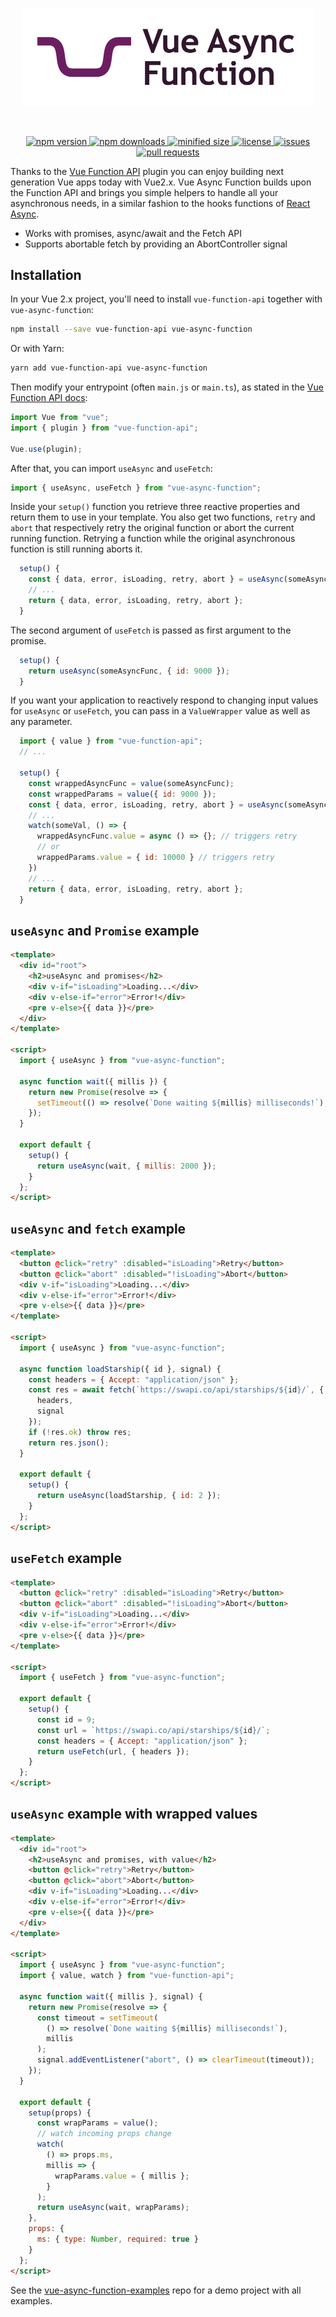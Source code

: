 <p align="center">
  <a href="https://github.com/AlbertBrand/vue-async-function"><img src="./img/vue-async-function.png" width="469" alt="Vue Async Function" /></a>
</p>
<br/>

<p align="center">
  <a href="https://www.npmjs.com/package/vue-async-function">
    <img src="https://img.shields.io/npm/v/vue-async-function.svg" alt="npm version">
  </a>
  <a href="https://www.npmjs.com/package/vue-async-function">
    <img src="https://img.shields.io/npm/dm/vue-async-function.svg" alt="npm downloads">
  </a>
  <a href="https://bundlephobia.com/result?p=vue-async-function">
    <img src="https://img.shields.io/bundlephobia/min/vue-async-function.svg" alt="minified size">
  </a>
  <a href="https://opensource.org/licenses/MIT">
    <img src="https://img.shields.io/npm/l/vue-async-function.svg" alt="license">
  </a>
  <a href="https://github.com/ghengeveld/vue-async-function/issues">
    <img src="https://img.shields.io/github/issues/AlbertBrand/vue-async-function.svg" alt="issues">
  </a>
  <a href="https://github.com/ghengeveld/vue-async-function/pulls">
    <img src="https://img.shields.io/github/issues-pr/AlbertBrand/vue-async-function.svg" alt="pull requests">
  </a>
</p>

Thanks to the [Vue Function API](https://github.com/vuejs/vue-function-api) plugin you can enjoy building next
generation Vue apps today with Vue2.x. Vue Async Function builds upon the Function API and brings you simple helpers
to handle all your asynchronous needs, in a similar fashion to the hooks functions of
[React Async](https://github.com/ghengeveld/react-async).

- Works with promises, async/await and the Fetch API
- Supports abortable fetch by providing an AbortController signal

## Installation

In your Vue 2.x project, you'll need to install `vue-function-api` together with `vue-async-function`:

```bash
npm install --save vue-function-api vue-async-function
```

Or with Yarn:

```bash
yarn add vue-function-api vue-async-function
```

Then modify your entrypoint (often `main.js` or `main.ts`), as stated in the
[Vue Function API docs](https://github.com/vuejs/vue-function-api/blob/master/README.md#usage):

```javascript
import Vue from "vue";
import { plugin } from "vue-function-api";

Vue.use(plugin);
```

After that, you can import `useAsync` and `useFetch`:

```javascript
import { useAsync, useFetch } from "vue-async-function";
```

Inside your `setup()` function you retrieve three reactive properties and return them to use in your template.
You also get two functions, `retry` and `abort` that respectively retry the original function or abort the current
running function. Retrying a function while the original asynchronous function is still running aborts it.

```javascript
  setup() {
    const { data, error, isLoading, retry, abort } = useAsync(someAsyncFunc);
    // ...
    return { data, error, isLoading, retry, abort };
  }
```

The second argument of `useFetch` is passed as first argument to the promise.

```javascript
  setup() {
    return useAsync(someAsyncFunc, { id: 9000 });
  }
```

If you want your application to reactively respond to changing input values for `useAsync` or `useFetch`, you can pass
in a `ValueWrapper` value as well as any parameter.

```javascript
  import { value } from "vue-function-api";
  // ...

  setup() {
    const wrappedAsyncFunc = value(someAsyncFunc);
    const wrappedParams = value({ id: 9000 });
    const { data, error, isLoading, retry, abort } = useAsync(someAsyncFunc);
    // ...
    watch(someVal, () => {
      wrappedAsyncFunc.value = async () => {}; // triggers retry
      // or
      wrappedParams.value = { id: 10000 } // triggers retry
    })
    // ...
    return { data, error, isLoading, retry, abort };
  }
```

## `useAsync` and `Promise` example

```html
<template>
  <div id="root">
    <h2>useAsync and promises</h2>
    <div v-if="isLoading">Loading...</div>
    <div v-else-if="error">Error!</div>
    <pre v-else>{{ data }}</pre>
  </div>
</template>

<script>
  import { useAsync } from "vue-async-function";

  async function wait({ millis }) {
    return new Promise(resolve => {
      setTimeout(() => resolve(`Done waiting ${millis} milliseconds!`), millis);
    });
  }

  export default {
    setup() {
      return useAsync(wait, { millis: 2000 });
    }
  };
</script>
```

## `useAsync` and `fetch` example

```html
<template>
  <button @click="retry" :disabled="isLoading">Retry</button>
  <button @click="abort" :disabled="!isLoading">Abort</button>
  <div v-if="isLoading">Loading...</div>
  <div v-else-if="error">Error!</div>
  <pre v-else>{{ data }}</pre>
</template>

<script>
  import { useAsync } from "vue-async-function";

  async function loadStarship({ id }, signal) {
    const headers = { Accept: "application/json" };
    const res = await fetch(`https://swapi.co/api/starships/${id}/`, {
      headers,
      signal
    });
    if (!res.ok) throw res;
    return res.json();
  }

  export default {
    setup() {
      return useAsync(loadStarship, { id: 2 });
    }
  };
</script>
```

## `useFetch` example

```html
<template>
  <button @click="retry" :disabled="isLoading">Retry</button>
  <button @click="abort" :disabled="!isLoading">Abort</button>
  <div v-if="isLoading">Loading...</div>
  <div v-else-if="error">Error!</div>
  <pre v-else>{{ data }}</pre>
</template>

<script>
  import { useFetch } from "vue-async-function";

  export default {
    setup() {
      const id = 9;
      const url = `https://swapi.co/api/starships/${id}/`;
      const headers = { Accept: "application/json" };
      return useFetch(url, { headers });
    }
  };
</script>
```

## `useAsync` example with wrapped values

```html
<template>
  <div id="root">
    <h2>useAsync and promises, with value</h2>
    <button @click="retry">Retry</button>
    <button @click="abort">Abort</button>
    <div v-if="isLoading">Loading...</div>
    <div v-else-if="error">Error!</div>
    <pre v-else>{{ data }}</pre>
  </div>
</template>

<script>
  import { useAsync } from "vue-async-function";
  import { value, watch } from "vue-function-api";

  async function wait({ millis }, signal) {
    return new Promise(resolve => {
      const timeout = setTimeout(
        () => resolve(`Done waiting ${millis} milliseconds!`),
        millis
      );
      signal.addEventListener("abort", () => clearTimeout(timeout));
    });
  }

  export default {
    setup(props) {
      const wrapParams = value();
      // watch incoming props change
      watch(
        () => props.ms,
        millis => {
          wrapParams.value = { millis };
        }
      );
      return useAsync(wait, wrapParams);
    },
    props: {
      ms: { type: Number, required: true }
    }
  };
</script>
```

See the [vue-async-function-examples](https://github.com/AlbertBrand/vue-async-function-examples) repo for a demo
project with all examples.
